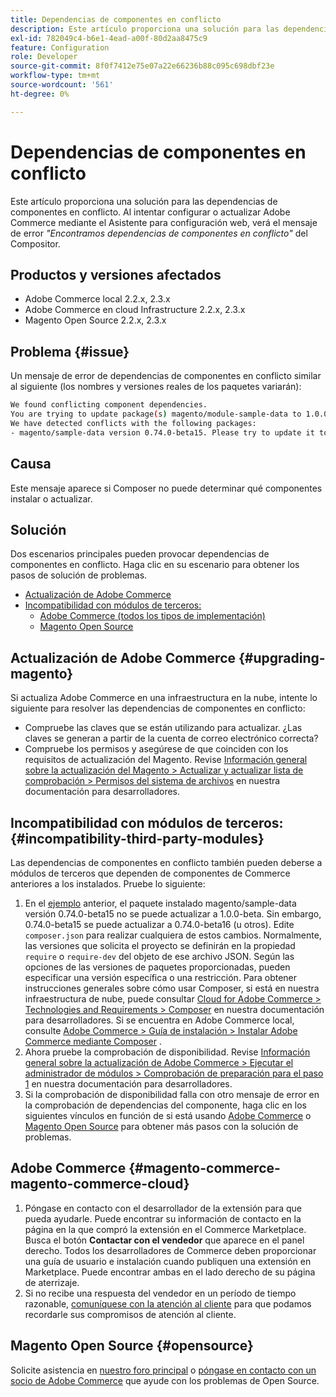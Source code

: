 ```yaml
---
title: Dependencias de componentes en conflicto
description: Este artículo proporciona una solución para las dependencias de componentes en conflicto. Al intentar configurar o actualizar Adobe Commerce mediante el Asistente para configuración web, verá el mensaje de error *"Hemos encontrado dependencias de componentes en conflicto"* Compositor.
exl-id: 782049c4-b6e1-4ead-a00f-80d2aa8475c9
feature: Configuration
role: Developer
source-git-commit: 8f0f7412e75e07a22e66236b88c095c698dbf23e
workflow-type: tm+mt
source-wordcount: '561'
ht-degree: 0%

---
```


# Dependencias de componentes en conflicto

Este artículo proporciona una solución para las dependencias de componentes en conflicto. Al intentar configurar o actualizar Adobe Commerce mediante el Asistente para configuración web, verá el mensaje de error *&quot;Encontramos dependencias de componentes en conflicto&quot;* del Compositor.

## Productos y versiones afectados

* Adobe Commerce local 2.2.x, 2.3.x
* Adobe Commerce en cloud Infrastructure 2.2.x, 2.3.x
* Magento Open Source 2.2.x, 2.3.x


## Problema {#issue}

Un mensaje de error de dependencias de componentes en conflicto similar al siguiente (los nombres y versiones reales de los paquetes variarán):

```bash
We found conflicting component dependencies.
You are trying to update package(s) magento/module-sample-data to 1.0.0-beta
We have detected conflicts with the following packages:
- magento/sample-data version 0.74.0-beta15. Please try to update it to one of the following package versions: 0.74.0-beta16, 0.74.0-beta14, 0.74.0-beta13, 0.74.0-beta12, 0.74.0-beta11, 0.74.0-beta10, 0.74.0-beta9, 0.74.0-beta8, 0.74.0-beta7
```

## Causa

Este mensaje aparece si Composer no puede determinar qué componentes instalar o actualizar.

## Solución

Dos escenarios principales pueden provocar dependencias de componentes en conflicto. Haga clic en su escenario para obtener los pasos de solución de problemas.

* [Actualización de Adobe Commerce](#upgrading-magento)
* [Incompatibilidad con módulos de terceros:](#incompatibility-third-party-modules)
   * [Adobe Commerce (todos los tipos de implementación)](#magento-commerce-magento-commerce-cloud)
   * [Magento Open Source](#opensource)

## Actualización de Adobe Commerce {#upgrading-magento}

Si actualiza Adobe Commerce en una infraestructura en la nube, intente lo siguiente para resolver las dependencias de componentes en conflicto:

* Compruebe las claves que se están utilizando para actualizar. ¿Las claves se generan a partir de la cuenta de correo electrónico correcta?
* Compruebe los permisos y asegúrese de que coinciden con los requisitos de actualización del Magento. Revise [Información general sobre la actualización del Magento > Actualizar y actualizar lista de comprobación > Permisos del sistema de archivos](https://devdocs.magento.com/guides/v2.3/comp-mgr/prereq/prereq_compman-checklist.html#perms) en nuestra documentación para desarrolladores.

## Incompatibilidad con módulos de terceros: {#incompatibility-third-party-modules}

Las dependencias de componentes en conflicto también pueden deberse a módulos de terceros que dependen de componentes de Commerce anteriores a los instalados. Pruebe lo siguiente:

1. En el [ejemplo](#issue) anterior, el paquete instalado magento/sample-data versión 0.74.0-beta15 no se puede actualizar a 1.0.0-beta. Sin embargo, 0.74.0-beta15 se puede actualizar a 0.74.0-beta16 (u otros). Edite `composer.json` para realizar cualquiera de estos cambios. Normalmente, las versiones que solicita el proyecto se definirán en la propiedad `require` o `require-dev` del objeto de ese archivo JSON. Según las opciones de las versiones de paquetes proporcionadas, pueden especificar una versión específica o una restricción. Para obtener instrucciones generales sobre cómo usar Composer, si está en nuestra infraestructura de nube, puede consultar [Cloud for Adobe Commerce > Technologies and Requirements > Composer](https://devdocs.magento.com/cloud/reference/cloud-composer.html#files) en nuestra documentación para desarrolladores. Si se encuentra en Adobe Commerce local, consulte [Adobe Commerce > Guía de instalación > Instalar Adobe Commerce mediante Composer](https://devdocs.magento.com/guides/v2.4/install-gde/composer.html) .
1. Ahora pruebe la comprobación de disponibilidad. Revise [Información general sobre la actualización de Adobe Commerce > Ejecutar el administrador de módulos > Comprobación de preparación para el paso 1](https://devdocs.magento.com/guides/v2.3/comp-mgr/module-man/compman-readiness.html) en nuestra documentación para desarrolladores.
1. Si la comprobación de disponibilidad falla con otro mensaje de error en la comprobación de dependencias del componente, haga clic en los siguientes vínculos en función de si está usando [Adobe Commerce](#magento-commerce-magento-commerce-cloud) o [Magento Open Source](#opensource) para obtener más pasos con la solución de problemas.

## Adobe Commerce {#magento-commerce-magento-commerce-cloud}

1. Póngase en contacto con el desarrollador de la extensión para que pueda ayudarle. Puede encontrar su información de contacto en la página en la que compró la extensión en el Commerce Marketplace. Busca el botón **Contactar con el vendedor** que aparece en el panel derecho. Todos los desarrolladores de Commerce deben proporcionar una guía de usuario e instalación cuando publiquen una extensión en Marketplace. Puede encontrar ambas en el lado derecho de su página de aterrizaje.
1. Si no recibe una respuesta del vendedor en un período de tiempo razonable, [comuníquese con la atención al cliente](mailto:commercemarketplacesupport@adobe.com) para que podamos recordarle sus compromisos de atención al cliente.

## Magento Open Source {#opensource}

Solicite asistencia en [nuestro foro principal](https://community.magento.com/) o [póngase en contacto con un socio de Adobe Commerce](https://magento.com/find-a-partner) que ayude con los problemas de Open Source.
